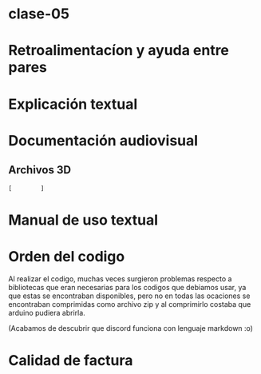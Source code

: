 # clase-05


# Retroalimentacíon y ayuda entre pares

# Explicación textual

# Documentación audiovisual

## Archivos 3D

```stl
[        ]
```

# Manual de uso textual

# Orden del codigo

Al realizar el codigo, muchas veces surgieron problemas respecto a bibliotecas que eran necesarias para los codigos que debiamos usar, ya que estas se encontraban disponibles, pero no en todas las ocaciones se encontraban comprimidas como archivo zip y al comprimirlo costaba que arduino pudiera abrirla.

(Acabamos de descubrir que discord funciona con lenguaje markdown :o)
# Calidad de factura
